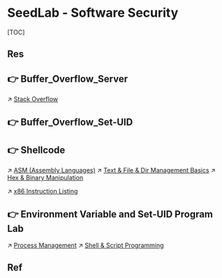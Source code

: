 # SeedLab - Software Security

[TOC]



## Res


## 👉 Buffer_Overflow_Server
↗ [Stack Overflow](../../../../System%20Security/📝%20Memory%20Security/Memory%20Threats%20&%20Attacks/Stack%20Attack/Stack%20Overflow/Stack%20Overflow.md)


[(SEED-Lab)Buffer Overflow Vulnerability Lab缓冲区溢出 ｜ CSDN]: https://blog.csdn.net/qq_51927659/article/details/122765712

[👍【SEEDlabs】Buffer-Overflow Attack Lab (Server Version)]: https://ceyewan.top/p/a7d9c628.html



## 👉 Buffer_Overflow_Set-UID


[【SEEDlabs】Buffer-Overflow Attack Lab (Set-UID Version)]: https://ceyewan.top/p/245267c1.html



## 👉 Shellcode
↗ [ASM (Assembly Languages)](../../../../../🔑%20CS%20Core/👩‍💻%20Programming%20Methodology%20and%20Languages/ASM%20(Assembly%20Languages)/ASM%20(Assembly%20Languages).md)
↗ [Text & File & Dir Management Basics](../../../../../🔑%20CS%20Core/🥷🏼%20Operating%20Systems%20&%20Kernels%20(Engineering%20Part)/Linux%20(Derived%20From%20UNIX%20Family)/Linux%20Free%20Software%20&%20OSS%20(Open%20Source%20Software)/Text%20&%20File%20&%20Dir%20Management/Text%20&%20File%20&%20Dir%20Management%20Basics.md)
↗ [Hex & Binary Manipulation](../../../../../🔑%20CS%20Core/🥷🏼%20Operating%20Systems%20&%20Kernels%20(Engineering%20Part)/Linux%20(Derived%20From%20UNIX%20Family)/Linux%20Free%20Software%20&%20OSS%20(Open%20Source%20Software)/Text%20&%20File%20&%20Dir%20Management/Hex%20&%20Binary%20Manipulation.md)

↗ [x86 Instruction Listing](../../../../../🔑%20CS%20Core/🧬%20Computer%20System/Computer%20Architecture/Instruction%20Set%20Architecture%20(ISA)%20&%20Processor%20Architecture/CISC%20(Complex%20Instruction%20Set%20Computer)/x86%20Architecture%20Family%20(80x86,%208086%20family)/x86%20Instruction%20Listing.md)



[👍 网络攻防技术-Lab5-shellcode编写实验(SEED Labs – Shellcode Development Lab) | CSDN]: https://blog.csdn.net/fgdhf/article/details/127605099

[网络攻防技术——shellcode编写 | CSDN]: https://blog.csdn.net/day0713/article/details/123172070

[【网路攻防技术】实验五——shellcode编写实验 | CSDN]: https://blog.csdn.net/qq_45755706/article/details/123206778?spm=1001.2014.3001.5502



## 👉 Environment Variable and Set-UID Program Lab
↗ [Process Management](../../../../../🔑%20CS%20Core/🥷🏼%20Operating%20Systems%20&%20Kernels%20(Engineering%20Part)/📟%20System%20Level%20Programming/OS%20Level%20Programming%20in%20Different%20Languages/OS%20Level%20Programming%20with%20C%20&%20CPP/Process%20Management/Process%20Management.md)
↗ [Shell & Script Programming](../../../../../🔑%20CS%20Core/🥷🏼%20Operating%20Systems%20&%20Kernels%20(Engineering%20Part)/🐚%20Shell%20&%20Terminals%20(Console)/🦞%20Shell%20&%20Script%20Programming/Shell%20&%20Script%20Programming.md)


[👍 Environment Variable and Set-UID Program Lab | CSDN]: https://blog.csdn.net/qq_51066773/article/details/120701047
[(SEED-Lab)Environment Variable and Set-UID Program Lab | CSDN]: https://blog.csdn.net/qq_51927659/article/details/122765563

[【SEEDlabs】Environment Variable and Set-UID Lab]: https://ceyewan.top/p/f9a30b6b.html



## Ref

